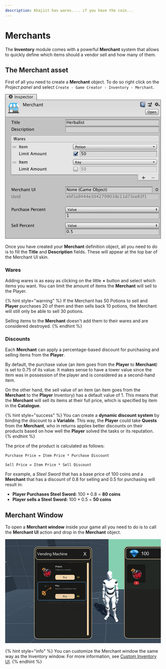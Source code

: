 ```yaml
---
description: Khajiit has wares.... if you have the coin...
---
```


# Merchants

The **Inventory** module comes with a powerful **Merchant** system that allows to quickly define which items should a vendor sell and how many of them.

## The Merchant asset

First of all you need to create a **Merchant** object. To do so right click on the _Project panel_ and select `Create - Game Creator - Inventory - Merchant`.

![](../../.gitbook/assets/merchant%20%281%29.jpg)

Once you have created your **Merchant** definition object, all you need to do is to fill the **Title** and **Description** fields. These will appear at the top bar of the Merchant UI skin.

### Wares

Adding wares is as easy as clicking on the little **+** button and select which items you want. You can limit the amount of items the **Merchant** will sell to the Player.

{% hint style="warning" %}
If the Merchant has 50 Potions to sell and **Player** purchases 20 of them and then sells back 10 potions, the Merchant will still only be able to sell 30 potions.

Selling items to the **Merchant** doesn't add them to their wares and are considered destroyed.
{% endhint %}

### Discounts

Each **Merchant** can apply a percentage-based discount for purchasing and selling items from the **Player**. 

By default, the purchase value \(an item goes from the **Player** to **Merchant**\) is set to 0.75 of its value. It makes sense to have a lower value since the item was in possession of the player and is considered as a second-hand item.

On the other hand, the sell value of an item \(an item goes from the **Merchant** to the **Player** Inventory\) has a default value of 1. This means that the **Merchant** will sell its items at their full price, which is specified by item in the **Catalogue**.

{% hint style="success" %}
You can create a **dynamic discount system** by binding the discount to a **Variable**. This way, the **Player** could take **Quests** from the **Merchant**, who in returns applies better discounts on their products based on how well the **Player** solved the tasks or its reputation.
{% endhint %}

The price of the product is calculated as follows:

```text
Purchase Price = Item Price * Purchase Discount
```

```text
Sell Price = Item Price * Sell Discount
```

For example, a _Steel Sword_ that has a base price of 100 coins and a **Merchant** that has a discount of 0.8 for selling and 0.5 for purchasing will result in:

* **Player Purchases Steel Sword:** 100 \* 0.8 = **80 coins**
* **Player sells a Steel Sword:** 100 \* 0.5 = **50 coins**

## Merchant Window

To open a **Merchant window** inside your game all you need to do is to call the **Merchant UI** action and drop in the **Merchant** object.

![](../../.gitbook/assets/merchant.jpg)

{% hint style="info" %}
You can customize the Merchant window the same way as the Inventory window. For more information, see [Custom Inventory UI](custom-inventory-ui.md).
{% endhint %}

